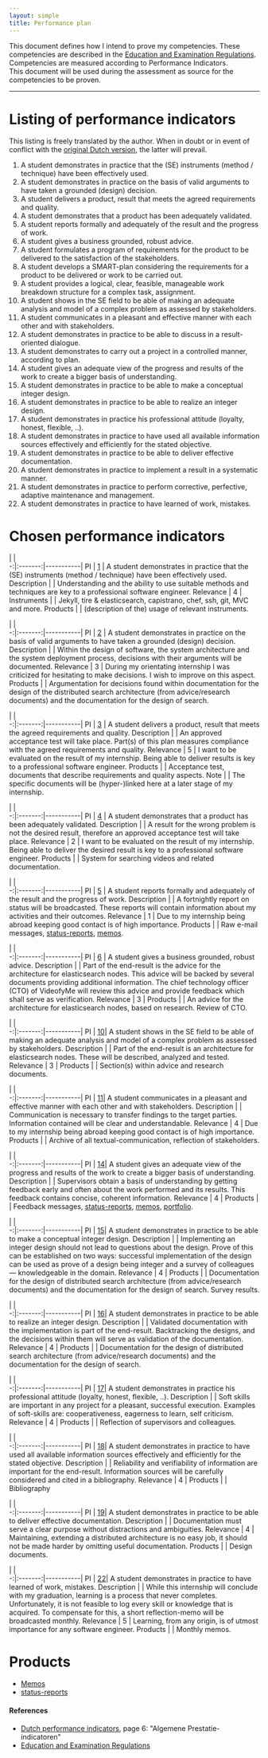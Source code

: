 ```yaml
---
layout: simple
title: Performance plan
---
```


This document defines how I intend to prove my competencies. These competencies are described in the [Education and Examination Regulations]. Competencies are measured according to Performance Indicators.  
This document will be used during the assessment as source for the competencies to be proven.

---

# Listing of performance indicators
This listing is freely translated by the author. When in doubt or in event of conflict with the [original Dutch version][DutchPI], the latter will prevail.

<ol>
<li id="PI01" value="1">A student demonstrates in practice that the (SE) instruments (method / technique) have been effectively used.</li>
<li id="PI02" value="2">A student demonstrates in practice on the basis of valid arguments to have taken a grounded (design) decision.</li>
<li id="PI03" value="3">A student delivers a product, result that meets the agreed requirements and quality.</li>
<li id="PI04" value="4">A student demonstrates that a product has been adequately validated.</li>
<li id="PI05" value="5">A student reports formally and adequately of the result and the progress of work.</li>
<li id="PI06" value="6">A student gives a business grounded, robust advice.</li>
<li id="PI07" value="7">A student formulates a program of requirements for the product to be delivered to the satisfaction of the stakeholders.</li>
<li id="PI08" value="8">A student develops a SMART-plan considering the requirements for a product to be delivered or work to be carried out.</li>
<li id="PI09" value="9">A student provides a logical, clear, feasible, manageable work breakdown structure for a complex task, assignment.</li>
<li id="PI10" value="10">A student shows in the SE field to be able of making an adequate analysis and model of a complex problem as assessed by stakeholders.</li>
<li id="PI11" value="11">A student communicates in a pleasant and effective manner with each other and with stakeholders.</li>
<li id="PI12" value="12">A student demonstrates in practice to be able to discuss in a result-oriented dialogue.</li>
<li id="PI13" value="13">A student demonstrates to carry out a project in a controlled manner, according to plan.</li>
<li id="PI14" value="14">A student gives an adequate view of the progress and results of the work to create a bigger basis of understanding.</li>
<li id="PI15" value="15">A student demonstrates in practice to be able to make a conceptual integer design.</li>
<li id="PI16" value="16">A student demonstrates in practice to be able to realize an integer design.</li>
<li id="PI17" value="17">A student demonstrates in practice his professional attitude (loyalty, honest, flexible, ..).</li>
<li id="PI18" value="18">A student demonstrates in practice to have used all available information sources effectively and efficiently for the stated objective.</li>
<li id="PI19" value="19">A student demonstrates in practice to be able to deliver effective documentation.</li>
<li id="PI20" value="20">A student demonstrates in practice to implement a result in a systematic manner.</li>
<li id="PI21" value="21">A student demonstrates in practice to perform corrective, perfective, adaptive maintenance and management.</li>
<li id="PI22" value="22">A student demonstrates in practice to have learned of work, mistakes.</li>
</ol>

# Chosen performance indicators

  |         |                                                                                       
-:|:-------:|-----------|
PI          | [1][PI01] | A student demonstrates in practice that the (SE) instruments (method / technique) have been effectively used.
Description |           | Understanding and the ability to use suitable methods and techniques are key to a professional software engineer.
Relevance   | 4         | 
Instruments |           | Jekyll, tire & elasticsearch, capistrano, chef, ssh, git, MVC and more.
Products    |           | (description of the) usage of relevant instruments.

  |         |                                                                                       
-:|:-------:|-----------|
PI          | [2][PI02] | A student demonstrates in practice on the basis of valid arguments to have taken a grounded (design) decision.
Description |           | Within the design of software, the system architecture and the system deployment process, decisions with their arguments will be documented.
Relevance   | 3        | During my orientating internship I was criticized for hesitating to make decisions. I wish to improve on this aspect.
Products    |           | Argumentation for decisions found within documentation for the design of the distributed search architecture (from advice/research documents) and the documentation for the design of search.

  |         |                                                                                       
-:|:-------:|-----------|
PI          | [3][PI03] | A student delivers a product, result that meets the agreed requirements and quality.
Description |           | An approved acceptance test will take place. Part(s) of this plan measures compliance with the agreed requirements and quality.
Relevance   | 5         | I want to be evaluated on the result of my internship. Being able to deliver results is key to a professional software engineer.
Products    |           | Acceptance test, documents that describe requirements and quality aspects.
Note        |           | The specific documents will be (hyper-)linked here at a later stage of my internship.


  |         |                                                                                       
-:|:-------:|-----------|
PI          | [4][PI04] | A student demonstrates that a product has been adequately validated.
Description |           | A result for the wrong problem is not the desired result, therefore an approved acceptance test will take place.
Relevance   | 2         | I want to be evaluated on the result of my internship. Being able to deliver the desired result is key to a professional software engineer.
Products    |           | System for searching videos and related documentation.

<div id="ref-PI05" class="ref"></div>

  |         |                                                                                       
-:|:-------:|-----------|
PI          | [5][PI05] | A student reports formally and adequately of the result and the progress of work.
Description |           | A fortnightly report on status will be broadcasted. These reports will contain information about my activities and their outcomes.
Relevance   | 1         | Due to my internship being abroad keeping good contact is of high importance.
Products    |           | Raw e-mail messages, [status-reports], [memos].

  |         |                                                                                       
-:|:-------:|-----------|
PI          | [6][PI06] | A student gives a business grounded, robust advice.
Description |           | Part of the end-result is the advice for the architecture for elasticsearch nodes. This advice will be backed by several documents providing additional information. The chief technology officer (CTO) of VideofyMe will review this advice and provide feedback which shall serve as verification.
Relevance   | 3         | 
Products    |           | An advice for the architecture for elasticsearch nodes, based on research. Review of CTO.

  |         |                                                                                       
-:|:-------:|-----------|
PI          | [10][PI10]| A student shows in the SE field to be able of making an adequate analysis and model of a complex problem as assessed by stakeholders.
Description |           | Part of the end-result is an architecture for elasticsearch nodes. These will be described, analyzed and tested.
Relevance   | 3         | 
Products    |           | Section(s) within advice and research documents.

  |         |                                                                                       
-:|:-------:|-----------|
PI          | [11][PI11]| A student communicates in a pleasant and effective manner with each other and with stakeholders.
Description |           | Communication is necessary to transfer findings to the target parties. Information contained will be clear and understandable.
Relevance   | 4         | Due to my internship being abroad keeping good contact is of high importance.
Products    |           | Archive of all textual-communication, reflection of stakeholders.

  |         |                                                                                       
-:|:-------:|-----------|
PI          | [14][PI14]| A student gives an adequate view of the progress and results of the work to create a bigger basis of understanding.
Description |           | Supervisors obtain a basis of understanding by getting feedback early and often about the work performed and its results. This feedback contains concise, coherent information.
Relevance   | 4         | 
Products    |           | Feedback messages, [status-reports], [memos], [portfolio](index.html).

  |         |                                                                                           
-:|:-------:|-----------|
PI          | [15][PI15]| A student demonstrates in practice to be able to make a conceptual integer design.
Description |           | Implementing an integer design should not lead to questions about the design. Prove of this can be established on two ways: successful implementation of the design can be used as prove of a design being integer and a survey of colleagues — knowledgeable in the domain.
Relevance   | 4         | 
Products    |           | Documentation for the design of distributed search architecture (from advice/research documents) and the documentation for the design of search. Survey results.

  |         |                                                                                       
-:|:-------:|-----------|
PI          | [16][PI16]| A student demonstrates in practice to be able to realize an integer design.
Description |           | Validated documentation with the implementation is part of the end-result. Backtracking the designs, and the decisions within them will serve as validation of the documentation.
Relevance   | 4         | 
Products    |           | Documentation for the design of distributed search architecture (from advice/research documents) and the documentation for the design of search.

  |         |                                                                                       
-:|:-------:|-----------|
PI          | [17][PI17]| A student demonstrates in practice his professional attitude (loyalty, honest, flexible, ..).
Description |           | Soft skills are important in any project for a pleasant, successful execution. Examples of soft-skills are: cooperativeness, eagerness to learn, self criticism.
Relevance   | 4         | 
Products    |           | Reflection of supervisors and colleagues.

  |         |                                                                                       
-:|:-------:|-----------|
PI          | [18][PI18]| A student demonstrates in practice to have used all available information sources effectively and efficiently for the stated objective.
Description |           | Reliability and verifiability of information are important for the end-result. Information sources will be carefully considered and cited in a bibliography.
Relevance   | 4         | 
Products    |           | Bibliography

  |         |                                                                                       
-:|:-------:|-----------|
PI          | [19][PI19]| A student demonstrates in practice to be able to deliver effective documentation.
Description |           | Documentation must serve a clear purpose without distractions and ambiguities.
Relevance   | 4         | Maintaining, extending a distributed architecture is no easy job, it should not be made harder by omitting useful documentation.
Products    |           | Design documents.

  |         |                                                                                       
-:|:-------:|-----------|
PI          | [22][PI22]| A student demonstrates in practice to have learned of work, mistakes.
Description |           | While this internship will conclude with my graduation, learning is a process that never completes. Unfortunately, it is not feasible to log every skill or knowledge that is acquired. To compensate for this, a short reflection-memo will be broadcasted monthly.
Relevance   | 5         | Learning, from any origin, is of utmost importance for any software engineer.
Products    |           | Monthly memos.


# Products
+   [Memos]
+   [status-reports]

[memos]: memos.html
[status-reports]: status-reports.html

#### References
+ [Dutch performance indicators][DutchPI], page 6: "Algemene Prestatie-indicatoren"
+ [Education and Examination Regulations]

[DutchPI]: http://infonet.hszuyd.nl/files/usr_beumersjpa/Toetsboeken%20I/Toetsboek%20I%20en%20TI%202011-2012.pdf
[Education and Examination Regulations]: http://infonet.hszuyd.nl/files/usr_beumersjpa/Opleidingsregelingen%20I/OER%20I%20en%20TI%202012-2013.pdf
[PI01]: #PI01
[PI02]: #PI02
[PI03]: #PI03
[PI04]: #PI04
[PI05]: #PI05
[PI06]: #PI06
[PI07]: #PI07
[PI08]: #PI08
[PI09]: #PI09
[PI10]: #PI10
[PI11]: #PI11
[PI12]: #PI12
[PI13]: #PI13
[PI14]: #PI14
[PI15]: #PI15
[PI16]: #PI16
[PI17]: #PI17
[PI18]: #PI18
[PI19]: #PI19
[PI20]: #PI20
[PI21]: #PI21
[PI22]: #PI22